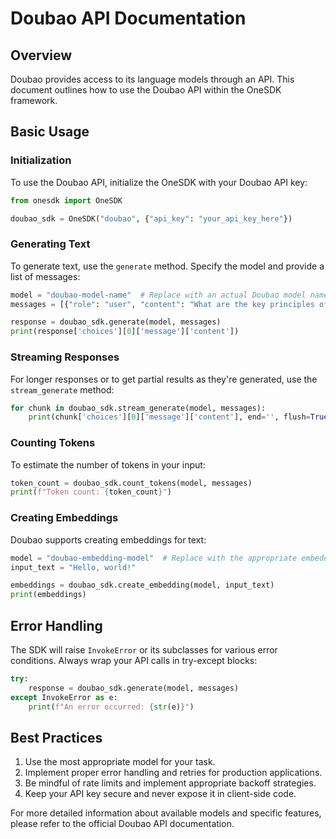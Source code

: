 # Doubao API Documentation

## Overview

Doubao provides access to its language models through an API. This document outlines how to use the Doubao API within the OneSDK framework.

## Basic Usage

### Initialization

To use the Doubao API, initialize the OneSDK with your Doubao API key:

```python
from onesdk import OneSDK

doubao_sdk = OneSDK("doubao", {"api_key": "your_api_key_here"})
```

### Generating Text

To generate text, use the `generate` method. Specify the model and provide a list of messages:

```python
model = "doubao-model-name"  # Replace with an actual Doubao model name
messages = [{"role": "user", "content": "What are the key principles of artificial intelligence?"}]

response = doubao_sdk.generate(model, messages)
print(response['choices'][0]['message']['content'])
```

### Streaming Responses

For longer responses or to get partial results as they're generated, use the `stream_generate` method:

```python
for chunk in doubao_sdk.stream_generate(model, messages):
    print(chunk['choices'][0]['message']['content'], end='', flush=True)
```

### Counting Tokens

To estimate the number of tokens in your input:

```python
token_count = doubao_sdk.count_tokens(model, messages)
print(f"Token count: {token_count}")
```

### Creating Embeddings

Doubao supports creating embeddings for text:

```python
model = "doubao-embedding-model"  # Replace with the appropriate embedding model
input_text = "Hello, world!"

embeddings = doubao_sdk.create_embedding(model, input_text)
print(embeddings)
```

## Error Handling

The SDK will raise `InvokeError` or its subclasses for various error conditions. Always wrap your API calls in try-except blocks:

```python
try:
    response = doubao_sdk.generate(model, messages)
except InvokeError as e:
    print(f"An error occurred: {str(e)}")
```

## Best Practices

1. Use the most appropriate model for your task.
2. Implement proper error handling and retries for production applications.
3. Be mindful of rate limits and implement appropriate backoff strategies.
4. Keep your API key secure and never expose it in client-side code.

For more detailed information about available models and specific features, please refer to the official Doubao API documentation.
